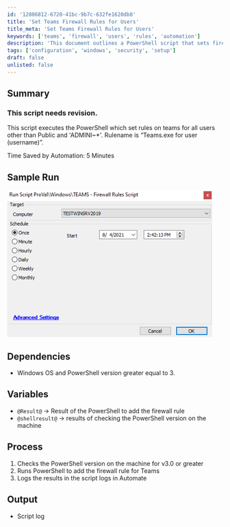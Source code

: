 ```yaml
---
id: '12806812-6720-41bc-9b7c-632fe1620db8'
title: 'Set Teams Firewall Rules for Users'
title_meta: 'Set Teams Firewall Rules for Users'
keywords: ['teams', 'firewall', 'users', 'rules', 'automation']
description: 'This document outlines a PowerShell script that sets firewall rules for Microsoft Teams users, excluding public users and specific administrative accounts. The script checks the PowerShell version, executes the necessary commands, and logs the results for review. It aims to streamline the process and save time in user management.'
tags: ['configuration', 'windows', 'security', 'setup']
draft: false
unlisted: false
---
```

## Summary

### **This script needs revision.**

This script executes the PowerShell which set rules on teams for all users other than Public and 'ADMINI~*'. Rulename is “Teams.exe for user (username)”.

Time Saved by Automation: 5 Minutes

## Sample Run

![Sample Run](../../../static/img/TEAMS---Firewall-Rules-Script/image_1.png)

## Dependencies

- Windows OS and PowerShell version greater equal to 3.

## Variables

- `@Result@` -> Result of the PowerShell to add the firewall rule
- `@shellresult@` -> results of checking the PowerShell version on the machine

## Process

1. Checks the PowerShell version on the machine for v3.0 or greater
2. Runs PowerShell to add the firewall rule for Teams
3. Logs the results in the script logs in Automate

## Output

- Script log







